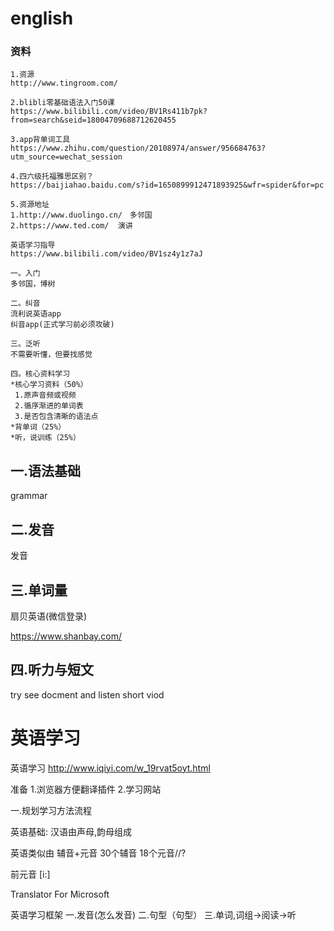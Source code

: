 # english

### 资料

```
1.资源
http://www.tingroom.com/

2.blibli零基础语法入门50课
https://www.bilibili.com/video/BV1Rs411b7pk?from=search&seid=18004709688712620455

3.app背单词工具
https://www.zhihu.com/question/20108974/answer/956684763?utm_source=wechat_session

4.四六级托福雅思区别？
https://baijiahao.baidu.com/s?id=1650899912471893925&wfr=spider&for=pc

5.资源地址
1.http://www.duolingo.cn/　多邻国 
2.https://www.ted.com/	演讲
```

```
英语学习指导
https://www.bilibili.com/video/BV1sz4y1z7aJ

一。入门
多邻国，博树

二。纠音
流利说英语app
纠音app(正式学习前必须攻破)

三。泛听
不需要听懂，但要找感觉

四。核心资料学习
*核心学习资料（50%）
 1.原声音频或视频
 2.循序渐进的单词表
 3.是否包含清晰的语法点
*背单词（25%）
*听，说训练（25%）
```

## 一.语法基础

grammar

## 二.发音

发音

## 三.单词量

扇贝英语(微信登录)

https://www.shanbay.com/



## 四.听力与短文
try see docment and listen short viod



# 英语学习

英语学习
	http://www.iqiyi.com/w_19rvat5oyt.html

准备
1.浏览器方便翻译插件
2.学习网站

一.规划学习方法流程


英语基础:
汉语由声母,韵母组成

英语类似由 辅音+元音
30个辅音 18个元音//?

前元音
[i:]

Translator For Microsoft

英语学习框架
一.发音(怎么发音)
二.句型（句型）
三.单词,词组->阅读->听